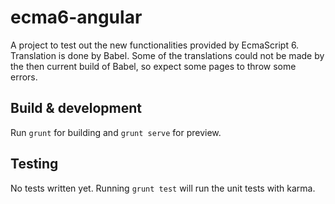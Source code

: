 # ecma6-angular

A project to test out the new functionalities provided by EcmaScript 6. Translation is done by Babel. Some of the translations could not be made by the then current build of Babel, so expect some pages to throw some errors.

## Build & development

Run `grunt` for building and `grunt serve` for preview.

## Testing

No tests written yet.
Running `grunt test` will run the unit tests with karma.
